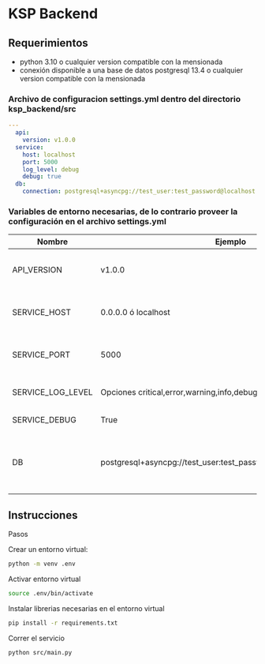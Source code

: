 # KSP Backend

## Requerimientos
- python 3.10 o cualquier version compatible con la mensionada
- conexión disponible a una base de datos postgresql 13.4 o cualquier version compatible con la mensionada

### Archivo de configuracion settings.yml dentro del directorio ksp_backend/src
```yaml
---
  api:
    version: v1.0.0
  service:
    host: localhost
    port: 5000
    log_level: debug
    debug: true
  db:
    connection: postgresql+asyncpg://test_user:test_password@localhost:5411/test1
```

### Variables de entorno necesarias, de lo contrario proveer la configuración en el archivo settings.yml

|Nombre|Ejemplo|Descripción|
|---|---|---|
|API_VERSION|v1.0.0|Esta versión es usada en la base de la url|
|SERVICE_HOST|0.0.0.0 ó localhost|Host en el que respondera el servicio|
|SERVICE_PORT|5000|Puerto en el cual estara escuchando el servicio|
|SERVICE_LOG_LEVEL|Opciones critical,error,warning,info,debug,trace|Posibles niveles de debug|
|SERVICE_DEBUG|True|Reload recursivo|
|DB|postgresql+asyncpg://test_user:test_password@localhost:5411/test1|Conexión en formato string para base de datos postgresql|



## Instrucciones
Pasos

Crear un entorno virtual:
```bash
python -m venv .env
```

Activar entorno virtual
```bash
source .env/bin/activate
```

Instalar librerias necesarias en el entorno virtual
```bash
pip install -r requirements.txt
```
Correr el servicio
```bash
python src/main.py
